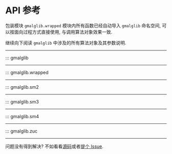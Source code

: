 # API 参考

包装模块 `gmalglib.wrapped` 模块内所有函数已经自动导入 `gmalglib` 命名空间, 可以按面向过程方式直接使用, 与调用算法对象效果一致.

继续向下阅读 `gmalglib` 中涉及的所有算法对象及其参数说明.

---

::: gmalglib

---

::: gmalglib.wrapped

---

::: gmalglib.sm2

---

::: gmalglib.sm3

---

::: gmalglib.sm4

---

::: gmalglib.zuc

---

问题没有得到解决? 不如看看[源码](https://github.com/ww-rm/gmalglib)或者[提个 Issue](https://github.com/ww-rm/gmalglib/issues).
